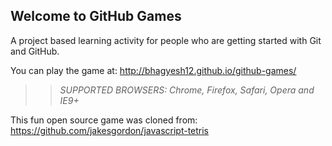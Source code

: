 ## Welcome to GitHub Games

A project based learning activity for people who are getting started with Git and GitHub.

You can play the game at: http://bhagyesh12.github.io/github-games/

>> _*SUPPORTED BROWSERS*: Chrome, Firefox, Safari, Opera and IE9+_

This fun open source game was cloned from: https://github.com/jakesgordon/javascript-tetris
